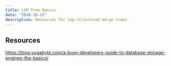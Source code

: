 ```yaml
---
title: LSM Tree Basics
date: "2018-10-22"
description: Resources for log-structured merge trees.
---
```


<Ad />

## Resources

https://blog.yugabyte.com/a-busy-developers-guide-to-database-storage-engines-the-basics/

